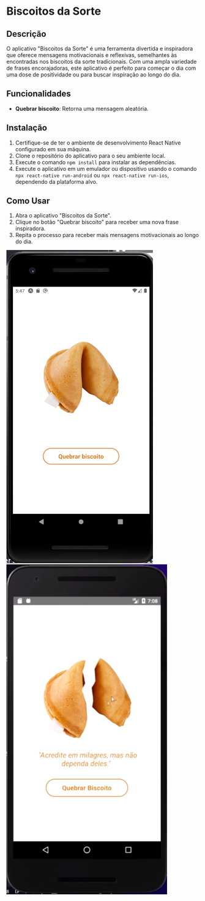 # Biscoitos da Sorte

## Descrição
O aplicativo "Biscoitos da Sorte" é uma ferramenta divertida e inspiradora que oferece mensagens motivacionais e reflexivas, semelhantes às encontradas nos biscoitos da sorte tradicionais. Com uma ampla variedade de frases encorajadoras, este aplicativo é perfeito para começar o dia com uma dose de positividade ou para buscar inspiração ao longo do dia.

## Funcionalidades

- **Quebrar biscoito**: Retorna uma mensagem aleatória.

## Instalação

1. Certifique-se de ter o ambiente de desenvolvimento React Native configurado em sua máquina.
2. Clone o repositório do aplicativo para o seu ambiente local.
3. Execute o comando `npm install` para instalar as dependências.
4. Execute o aplicativo em um emulador ou dispositivo usando o comando `npx react-native run-android` ou `npx react-native run-ios`, dependendo da plataforma alvo.


## Como Usar

1. Abra o aplicativo "Biscoitos da Sorte".
2. Clique no botão "Quebrar biscoito" para receber uma nova frase inspiradora.
3. Repita o processo para receber mais mensagens motivacionais ao longo do dia.

![Print1](readme_images/biscuit1.png)
![Print2](readme_images/biscuit2.png)
